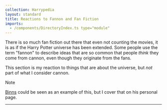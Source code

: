 ```yaml
---
collection: Harrypedia
layout: standard
title: Reactions to Fannon and Fan Fiction
imports:
  - /components/DirectoryIndex.ts type="module"
---
```


There is so much fan fiction out there that even not counting the movies, it is
as if the Harry Potter universe has been extended. Some people use the term
"fannon" to describe ideas that are so common that people _think_ they come
from cannon, even though they originate from the fans.

This section is my reaction to things that are about the universe, but _not_ part of what I consider cannon.

> [!NOTE]
> [Binns] could be seen as an example of this, but I cover that on his personal page.

---
<directory-index directory="/Harrypedia/reactions/fanfiction/"></directory-index>


[Binns]: /Harrypedia/people/Binns/Cuthbert/

